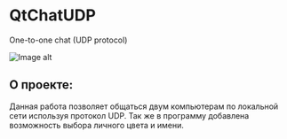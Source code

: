 # QtChatUDP
One-to-one chat (UDP protocol)

![Image alt](https://sun9-76.userapi.com/impf/c855616/v855616602/c0e52/q2sNXaNTHs4.jpg?size=900x500&quality=96&sign=18d015668feab98ad11cb984fd0a3d6b&type=album![image](https://github.com/DenMeow/QtChatUDP/assets/127181531/e6172a2a-6513-4dac-b773-223d76d57ce2))

## О проекте:
Данная работа позволяет общаться двум компьютерам по локальной сети используя протокол UDP. Так же в программу добавлена возможность выбора личного цвета и имени. 

